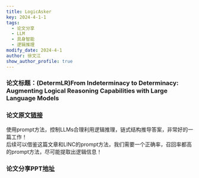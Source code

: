 ```yaml
---
title: LogicAsker
key: 2024-4-1-1
tags:
  - 论文分享
  - LLM
  - 具身智能
  - 逻辑推理
modify_date: 2024-4-1
author: 徐文江
show_author_profile: true
---
```


### 论文标题：(DetermLR)From Indeterminacy to Determinacy: Augmenting Logical Reasoning Capabilities with Large Language Models         
<!--more-->    
### 论文原文[链接](https://arxiv.org/abs/2310.18659)         
使用prompt方法，控制LLMs合理利用逻辑推理，链式结构推导答案，非常好的一篇工作！       
后续可以借鉴这篇文章和LINC的prompt方法，我们需要一个正确率，召回率都高的prompt方法，尽可能提取出逻辑信息！         


### 论文分享PPT[地址](https://365.kdocs.cn/l/cgh8DyqRuPLo)       
